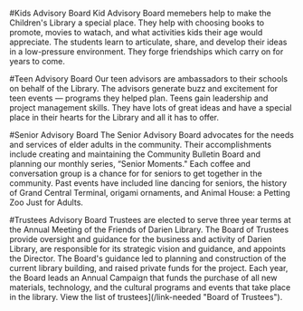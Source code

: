 #Kids Advisory Board
Kid Advisory Board memebers help to make the Children's Library a special place. They help with choosing books to promote, movies to watach, and what activities kids their age would appreciate. The students learn to articulate, share, and develop their ideas in a low-pressure environment. They forge friendships which carry on for years to come. 

#Teen Advisory Board
Our teen advisors are ambassadors to their schools on behalf of the Library. The advisors generate buzz and excitement for teen events — programs they helped plan. Teens gain leadership and project management skills. They have lots of great ideas and have a special place in their hearts for the Library and all it has to offer. 

#Senior Advisory Board
The Senior Advisory Board advocates for the needs and services of elder adults in the community. Their accomplishments include creating and maintaining the Community Bulletin Board and planning our monthly series, “Senior Moments." Each coffee and conversation group is a chance for for seniors to get together in the community. Past events have included line dancing for seniors, the history of Grand Central Terminal, origami ornaments, and Animal House: a Petting Zoo Just for Adults.

#Trustees Advisory Board
Trustees are elected to serve three year terms at the Annual Meeting of the Friends of Darien Library. The Board of Trustees provide oversight and guidance for the business and activity of Darien Library, are responsible for its strategic vision and guidance, and appoints the Director. The Board's guidance led to planning and construction of the current library building, and raised private funds for the project. Each year, the Board leads an Annual Campaign that funds the purchase of all new materials, technology, and the cultural programs and events that take place in the library. View the list of trustees](/link-needed "Board of Trustees").